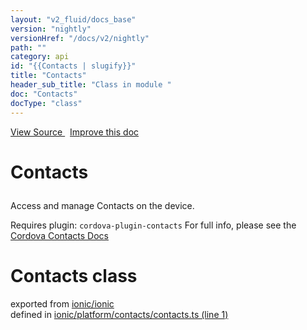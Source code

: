 ```yaml
---
layout: "v2_fluid/docs_base"
version: "nightly"
versionHref: "/docs/v2/nightly"
path: ""
category: api
id: "{{Contacts | slugify}}"
title: "Contacts"
header_sub_title: "Class in module "
doc: "Contacts"
docType: "class"
---
```



<div class="improve-docs">
  <a href='http://github.com/driftyco/ionic2/tree/master/ionic/platform/contacts/contacts.ts#L0'>
    View Source
  </a>
  &nbsp;
  <a href='http://github.com/driftyco/ionic2/edit/master/ionic/platform/contacts/contacts.ts#L0'>
    Improve this doc
  </a>
</div>




<h1 class="api-title">

  Contacts



</h1>





<p>Access and manage Contacts on the device.</p>
<p>Requires plugin: <code>cordova-plugin-contacts</code>
For full info, please see the <a href="https://github.com/apache/cordova-plugin-contacts">Cordova Contacts Docs</a></p>


<h1 class="class export">Contacts <span class="type">class</span></h1>
<p class="module">exported from <a href='undefined'>ionic/ionic</a><br/>
defined in <a href="https://github.com/driftyco/ionic2/tree/master/ionic/platform/contacts/contacts.ts#L1-L137">ionic/platform/contacts/contacts.ts (line 1)</a>
</p>

